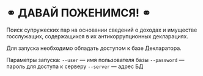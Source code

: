 # ⚭ ДАВАЙ ПОЖЕНИМСЯ! ⚭

Поиск супружеских пар на основании сведений о доходах и имуществе госслужащих, содержащихся в их антикоррупционных декларациях.

Для запуска необходимо обладать доступом к базе Декларатора.

Параметры запуска:
  `--user` — имя пользователя базы
  `--password` — пароль для доступа к серверу
  `--server` — адрес БД
